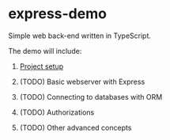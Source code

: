 # express-demo

Simple web back-end written in TypeScript.

The demo will include:

1. [Project setup](/SETUP.md)

2. (TODO) Basic webserver with Express

3. (TODO) Connecting to databases with ORM

4. (TODO) Authorizations

5. (TODO) Other advanced concepts